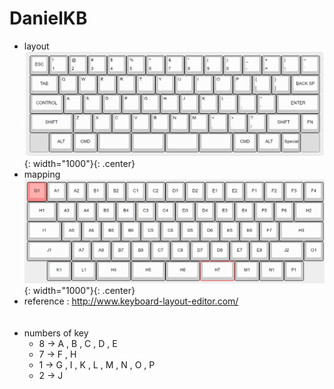 # DanielKB
- layout
![title](https://github.com/yukinpl/DanielKB/blob/main/keyboard_layout.png){: width="1000"}{: .center}  
- mapping
![title](https://github.com/yukinpl/DanielKB/blob/main/mapping_between_keyboard_and_circuit.png){: width="1000"}{: .center}  
- reference : http://www.keyboard-layout-editor.com/  
&nbsp;&nbsp;  
&nbsp;&nbsp;  
- numbers of key
  * 8 -> A , B , C , D , E
  * 7 -> F , H
  * 1 -> G , I , K , L , M , N , O , P
  * 2 -> J
